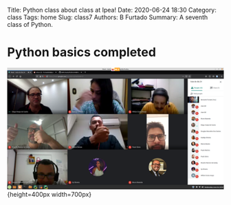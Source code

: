Title: Python class about class at Ipea!
Date: 2020-06-24 18:30
Category: class
Tags: home
Slug: class7
Authors: B Furtado
Summary: A seventh class of Python.

# Python basics completed

![a phantom image](images/class24-6.png){height=400px width=700px}


